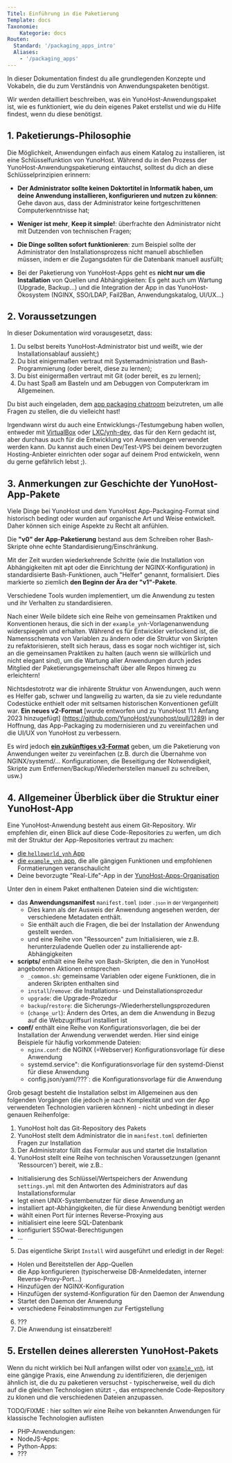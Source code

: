 ```yaml
---
Titel: Einführung in die Paketierung
Template: docs
Taxonomie:
    Kategorie: docs
Routen:
  Standard: '/packaging_apps_intro'
  Aliases:
    - '/packaging_apps'
---
```


In dieser Dokumentation findest du alle grundlegenden Konzepte und Vokabeln, die du zum Verständnis von Anwendungspaketen benötigst.

Wir werden detailliert beschreiben, was ein YunoHost-Anwendungspaket ist, wie es funktioniert, wie du dein eigenes Paket erstellst und wie du Hilfe findest, wenn du diese benötigst.

## 1. Paketierungs-Philosophie

Die Möglichkeit, Anwendungen einfach aus einem Katalog zu installieren, ist eine Schlüsselfunktion von YunoHost. Während du in den Prozess der YunoHost-Anwendungspaketierung eintauchst, solltest du dich an diese Schlüsselprinzipien erinnern:

- **Der Administrator sollte keinen Doktortitel in Informatik haben, um deine Anwendung installieren, konfigurieren und nutzen zu können**: Gehe davon aus, dass der Administrator keine fortgeschrittenen Computerkenntnisse hat;

- **Weniger ist mehr**, **Keep it simple!**: überfrachte den Administrator nicht mit Dutzenden von technischen Fragen;

- **Die Dinge sollten sofort funktionieren**: zum Beispiel sollte der Administrator den Installationsprozess nicht manuell abschließen müssen, indem er die Zugangsdaten für die Datenbank manuell ausfüllt;

- Bei der Paketierung von YunoHost-Apps geht es **nicht nur um die Installation** von Quellen und Abhängigkeiten: Es geht auch um Wartung (Upgrade, Backup...) und die Integration der App in das YunoHost-Ökosystem (NGINX, SSO/LDAP, Fail2Ban, Anwendungskatalog, UI/UX...)

## 2. Voraussetzungen

In dieser Dokumentation wird vorausgesetzt, dass:

1. Du selbst bereits YunoHost-Administrator bist und weißt, wie der Installationsablauf aussieht;)
2. Du bist einigermaßen vertraut mit Systemadministration und Bash-Programmierung (oder bereit, diese zu lernen);
3. Du bist einigermaßen vertraut mit Git (oder bereit, es zu lernen);
4. Du hast Spaß am Basteln und am Debuggen von Computerkram im Allgemeinen.

Du bist auch eingeladen, dem [app packaging chatroom](/chat_rooms) beizutreten, um alle Fragen zu stellen, die du vielleicht hast!

Irgendwann wirst du auch eine Entwicklungs-/Testumgebung haben wollen, entweder mit [VirtualBox](/packaging_apps_virtualbox) oder [LXC/ynh-dev](https://github.com/yunohost/ynh-dev), das für den Kern gedacht ist, aber durchaus auch für die Entwicklung von Anwendungen verwendet werden kann. Du kannst auch einen Dev/Test-VPS bei deinem bevorzugten Hosting-Anbieter einrichten oder sogar auf deinem Prod entwickeln, wenn du gerne gefährlich lebst ;).

## 3. Anmerkungen zur Geschichte der YunoHost-App-Pakete

Viele Dinge bei YunoHost und dem YunoHost App-Packaging-Format sind historisch bedingt oder wurden auf organische Art und Weise entwickelt. Daher können sich einige Aspekte zu Recht alt anfühlen.

Die **"v0" der App-Paketierung** bestand aus dem Schreiben roher Bash-Skripte ohne echte Standardisierung/Einschränkung.

Mit der Zeit wurden wiederkehrende Schritte (wie die Installation von Abhängigkeiten mit apt oder die Einrichtung der NGINX-Konfiguration) in standardisierte Bash-Funktionen, auch "Helfer" genannt, formalisiert. Dies markierte so ziemlich **den Beginn der Ära der "v1"-Pakete**.

Verschiedene Tools wurden implementiert, um die Anwendung zu testen und ihr Verhalten zu standardisieren.

Nach einer Weile bildete sich eine Reihe von gemeinsamen Praktiken und Konventionen heraus, die sich in der `example_ynh`-Vorlagenanwendung widerspiegeln und erhalten. Während es für Entwickler verlockend ist, die Namensschemata von Variablen zu ändern oder die Struktur von Skripten zu refaktorisieren, stellt sich heraus, dass es sogar noch wichtiger ist, sich an die gemeinsamen Praktiken zu halten (auch wenn sie willkürlich und nicht elegant sind), um die Wartung aller Anwendungen durch jedes Mitglied der Paketierungsgemeinschaft über alle Repos hinweg zu erleichtern!

Nichtsdestotrotz war die inhärente Struktur von Anwendungen, auch wenn es Helfer gab, schwer und langweilig zu warten, da sie zu viele redundante Codestücke enthielt oder mit seltsamen historischen Konventionen gefüllt war. **Ein neues v2-Format** [wurde entworfen und zu YunoHost 11.1 Anfang 2023 hinzugefügt] (<https://github.com/YunoHost/yunohost/pull/1289>) in der Hoffnung, das App-Packaging zu modernisieren und zu vereinfachen und die UI/UX von YunoHost zu verbessern.

Es wird jedoch [**ein zukünftiges v3-Format**](https://github.com/YunoHost/issues/issues/2136) geben, um die Paketierung von Anwendungen weiter zu vereinfachen (z.B. durch die Übernahme von NGINX/systemd/... Konfigurationen, die Beseitigung der Notwendigkeit, Skripte zum Entfernen/Backup/Wiederherstellen manuell zu schreiben, usw.)

## 4. Allgemeiner Überblick über die Struktur einer YunoHost-App

Eine YunoHost-Anwendung besteht aus einem Git-Repository. Wir empfehlen dir, einen Blick auf diese Code-Repositories zu werfen, um dich mit der Struktur der App-Repositories vertraut zu machen:

- [die `helloworld_ynh` App](https://github.com/YunoHost-Apps/helloworld_ynh)
- [die `example_ynh` app](https://github.com/YunoHost/example_ynh), die alle gängigen Funktionen und empfohlenen Formatierungen veranschaulicht
- Deine bevorzugte "Real-Life"-App in der [YunoHost-Apps-Organisation](https://github.com/orgs/YunoHost-Apps/repositories)

Unter den in einem Paket enthaltenen Dateien sind die wichtigsten:

- das **Anwendungsmanifest** `manifest.toml` <small>(oder `.json` in der Vergangenheit)</small>
  - Dies kann als der Ausweis der Anwendung angesehen werden, der verschiedene Metadaten enthält.
  - Sie enthält auch die Fragen, die bei der Installation der Anwendung gestellt werden.
  - und eine Reihe von "Ressourcen" zum Initialisieren, wie z.B. herunterzuladende Quellen oder zu installierende apt-Abhängigkeiten
- **scripts/** enthält eine Reihe von Bash-Skripten, die den in YunoHost angebotenen Aktionen entsprechen
  - `_common.sh`: gemeinsame Variablen oder eigene Funktionen, die in anderen Skripten enthalten sind
  - `install`/`remove`: die Installations- und Deinstallationsprozedur
  - `upgrade`: die Upgrade-Prozedur
  - `backup`/`restore`: die Sicherungs-/Wiederherstellungsprozeduren
  - (`change_url`): Ändern des Ortes, an dem die Anwendung in Bezug auf die Webzugriffsurl installiert ist
- **conf/** enthält eine Reihe von Konfigurationsvorlagen, die bei der Installation der Anwendung verwendet werden. Hier sind einige Beispiele für häufig vorkommende Dateien:
  - `nginx.conf`: die NGINX (=Webserver) Konfigurationsvorlage für diese Anwendung
  - systemd.service": die Konfigurationsvorlage für den systemd-Dienst für diese Anwendung
  - config.json/yaml/???`: die Konfigurationsvorlage für die Anwendung

Grob gesagt besteht die Installation selbst im Allgemeinen aus den folgenden Vorgängen (die jedoch je nach Komplexität und von der App verwendeten Technologien variieren können) - nicht unbedingt in dieser genauen Reihenfolge:

1. YunoHost holt das Git-Repository des Pakets
2. YunoHost stellt dem Administrator die in `manifest.toml` definierten Fragen zur Installation
3. Der Administrator füllt das Formular aus und startet die Installation
4. YunoHost stellt eine Reihe von technischen Voraussetzungen (genannt 'Ressourcen') bereit, wie z.B.:
  - Initialisierung des Schlüssel/Wertspeichers der Anwendung `settings.yml` mit den Antworten des Administrators auf das Installationsformular
  - legt einen UNIX-Systembenutzer für diese Anwendung an
  - installiert apt-Abhängigkeiten, die für diese Anwendung benötigt werden
  - wählt einen Port für internes Reverse-Proxying aus
  - initialisiert eine leere SQL-Datenbank
  - konfiguriert SSOwat-Berechtigungen
  - ...
5. Das eigentliche Skript `Install` wird ausgeführt und erledigt in der Regel:
  - Holen und Bereitstellen der App-Quellen
  - die App konfigurieren (typischerweise DB-Anmeldedaten, interner Reverse-Proxy-Port...)
  - Hinzufügen der NGINX-Konfiguration
  - Hinzufügen der systemd-Konfiguration für den Daemon der Anwendung
  - Startet den Daemon der Anwendung
  - verschiedene Feinabstimmungen zur Fertigstellung
6. ???
7. Die Anwendung ist einsatzbereit!

## 5. Erstellen deines allerersten YunoHost-Pakets

Wenn du nicht wirklich bei Null anfangen willst oder von [`example_ynh`](https://github.com/YunoHost/example_ynh), ist eine gängige Praxis, eine Anwendung zu identifizieren, die derjenigen ähnlich ist, die du zu paketieren versuchst - typischerweise, weil du dich auf die gleichen Technologien stützt -, das entsprechende Code-Repository zu klonen und die verschiedenen Dateien anzupassen.

TODO/FIXME : hier sollten wir eine Reihe von bekannten Anwendungen für klassische Technologien auflisten

- PHP-Anwendungen:
- NodeJS-Apps:
- Python-Apps:
- ???
